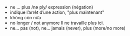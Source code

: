 
- ne ... plus	/nə ply/	expression (négation)	
- indique l’arrêt d’une action, "plus maintenant"	
- không còn nữa	
- no longer / not anymore	Il ne travaille plus ici.	
- ne... pas (not), ne... jamais (never), plus (more/no more)